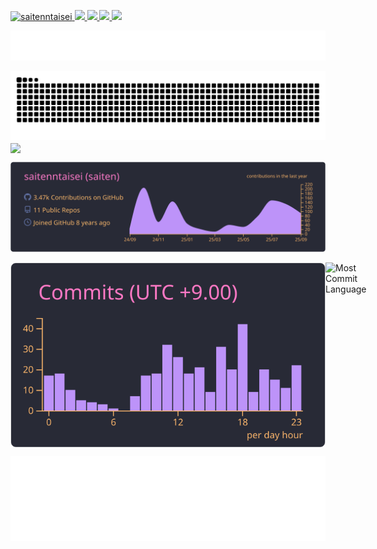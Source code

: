 <p align="left">
  <a href="https://github.com/saitenntaisei/saitenntaisei/">
    <img src="https://komarev.com/ghpvc/?username=saitenntaisei" alt="saitenntaisei" />
  </a>
  <a href="http://twitter.com/saitenntaisei">
    <img height="20" src="https://img.shields.io/twitter/follow/saitenntaisei?label=Twitter&logo=X&style=social" />
  </a>
  <a href="https://github.com/saitenntaisei">
    <img height="20" src="https://img.shields.io/github/followers/saitenntaisei?label=follow&logo=github&style=flat" />
  </a>

  <a href="https://stackoverflow.com/users/10370282/ranger">
    <img height="20" src="https://img.shields.io/stackexchange/stackoverflow/r/10370282?label=StackOverflow&logo=stack-overflow&style=flat" />
  </a>
  <a href="http://qiita.com/saitenntaisei">
    <img height="20" src="https://qiita-badge.apiapi.app/s/saitenntaisei/posts.svg" />
  </a>
</p>

![metrics-1](./metrics-1.svg)



<picture>
  <source media="(prefers-color-scheme: dark)" srcset="https://raw.githubusercontent.com/saitenntaisei/saitenntaisei/output/github-snake-dark.svg">
  <source media="(prefers-color-scheme: light)" srcset="https://raw.githubusercontent.com/saitenntaisei/saitenntaisei/outputgithub-snake.svg">
  <img alt="github contribution grid snake animation" src="https://raw.githubusercontent.com/saitenntaisei/saitenntaisei/output/github-snake-dark.svg">
</picture>

<a href="https://github.com/anuraghazra/github-readme-stats">
  <img height=200 align="center" src="https://github-readme-stats-tau-umber-57.vercel.app/api?username=saitenntaisei&show_icons=true&theme=radical&rank_icon=percentile&count_private=true" />
  
</a>



![](./profile-summary-card-output/dracula/0-profile-details.svg)

<div style="display: flex; justify-content: space-around;">
  <img src="./profile-summary-card-output/dracula/4-productive-time.svg" alt="Productive Time">
  <img src="https://github-profile-summary-cards.vercel.app/api/cards/most-commit-language?username=saitenntaisei&theme=dracula&exclude=js" alt="Most Commit Language">
</div>

![metrics-2](./metrics-2.svg)
